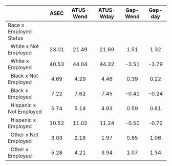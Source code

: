 
|                      |         ASEC |    ATUS-Wend |    ATUS-Wday |     Gap-Wend |      Gap-day |
| -------------------- | :----------: | :----------: | :----------: | :----------: | :----------: |
| Race x Employed Status |              |              |              |              |              |
| &nbsp;&nbsp;White x Not Employed |        23.01 |        21.49 |        21.69 |         1.51 |         1.32 |
| &nbsp;&nbsp;White x Employed |        40.53 |        44.04 |        44.32 |        -3.51 |        -3.79 |
| &nbsp;&nbsp;Black x Not Employed |         4.69 |         4.29 |         4.46 |         0.39 |         0.22 |
| &nbsp;&nbsp;Black x Employed |         7.22 |         7.62 |         7.45 |        -0.41 |        -0.24 |
| &nbsp;&nbsp;Hispanic x Not Employed |         5.74 |         5.14 |         4.93 |         0.59 |         0.81 |
| &nbsp;&nbsp;Hispanic x Employed |        10.52 |        11.02 |        11.24 |        -0.50 |        -0.72 |
| &nbsp;&nbsp;Other x Not Employed |         3.03 |         2.18 |         1.97 |         0.85 |         1.06 |
| &nbsp;&nbsp;Other x Employed |         5.28 |         4.21 |         3.94 |         1.07 |         1.34 |

